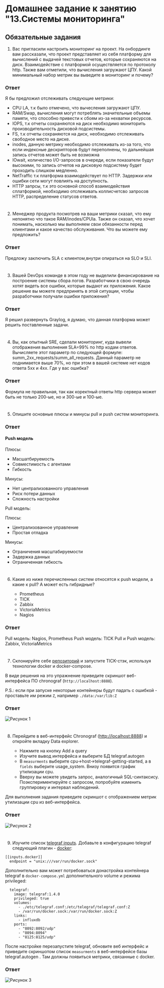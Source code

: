 # Домашнее задание к занятию "13.Системы мониторинга"

## Обязательные задания

1. Вас пригласили настроить мониторинг на проект. На онбординге вам рассказали, что проект представляет из себя
платформу для вычислений с выдачей текстовых отчетов, которые сохраняются на диск. Взаимодействие с платформой
осуществляется по протоколу http. Также вам отметили, что вычисления загружают ЦПУ. Какой минимальный набор метрик вы
выведите в мониторинг и почему?

### Ответ

Я бы предложил отслеживать следующие метрики:

- CPU LA, т.к было отмечено, что вычесления загружают ЦПУ.
- RAM/Swap, вычисления могут потреблять значительные объемы памяти, что способно привести к сбоям из-за нехватки ресурсов.
- IOPS, т.к отчеты сохраняются на диск необходимо мониторить производительность дисковой подсистемы.
- FS, т.к отчеты сохраняются на диск, необходимо отслеживать свободное место на диске.
- inodes, данную метрику необходимо отслеживать из-за того, что если индексные дескрипторов будут переполнены, то дальнейшая запись отчетов может быть не возможна
- IOwait, количество I/O-запросов в очереди, если показатели будут высокими, то запись отчетов на дисковую подсистему будет проходить слишком медленно.
- NetTraffic т.к платформа взаимодействует по HTTP. Задержки или ошибки сети могут повлиять на доступность.
- HTTP запрсы, т.к это основной способ взаимодействия сплатформой, необходимо отслеживать коллисчетсво запросов HTTP, распределение статусов ответов.

#

2. Менеджер продукта посмотрев на ваши метрики сказал, что ему непонятно что такое RAM/inodes/CPUla. Также он сказал,
что хочет понимать, насколько мы выполняем свои обязанности перед клиентами и какое качество обслуживания. Что вы
можете ему предложить?

### Ответ

Предложу заключить SLA c клиентом,внутри опираться на SLO и SLI.

#

3. Вашей DevOps команде в этом году не выделили финансирование на построение системы сбора логов. Разработчики в свою
очередь хотят видеть все ошибки, которые выдают их приложения. Какое решение вы можете предпринять в этой ситуации,
чтобы разработчики получали ошибки приложения?

### Ответ

Я решил развернуть Graylog, я думаю, что данная платформа может решить поставленные задачи.

#

4. Вы, как опытный SRE, сделали мониторинг, куда вывели отображения выполнения SLA=99% по http кодам ответов.
Вычисляете этот параметр по следующей формуле: summ_2xx_requests/summ_all_requests. Данный параметр не поднимается выше
70%, но при этом в вашей системе нет кодов ответа 5xx и 4xx. Где у вас ошибка?

### Ответ

Формула не правильная, так как коректный ответы http сервера может быть не только 200-ые, но и 300-ые и 100-ые.

#

5. Опишите основные плюсы и минусы pull и push систем мониторинга.

### Ответ

#### Push модель

Плюсы:

- Масшатбируемость
- Совместимость с агентами
- Гибкость

Минусы:

- Нет централизованного управления
- Риск потери данных
- Сложность настройки

Pull модель:

Плюсы:

- Централизованное управление
- Простая отладка

Минусы:

- Ограничения масштабируемости
- Задержка данных
- Ограниченная гибкость

#

6. Какие из ниже перечисленных систем относятся к push модели, а какие к pull? А может есть гибридные?

    - Prometheus
    - TICK
    - Zabbix
    - VictoriaMetrics
    - Nagios

### Ответ

Pull модель: Nagios, Prometheus
Push модель: TICK
Pull и Push модель: Zabbix, VictoriaMetrics

#

7. Склонируйте себе [репозиторий](https://github.com/influxdata/sandbox/tree/master) и запустите TICK-стэк,
используя технологии docker и docker-compose.

В виде решения на это упражнение приведите скриншот веб-интерфейса ПО chronograf (`http://localhost:8888`).

P.S.: если при запуске некоторые контейнеры будут падать с ошибкой - проставьте им режим `Z`, например
`./data:/var/lib:Z`

### Ответ

![Рисунок 1](img/img01.png)

#

8. Перейдите в веб-интерфейс Chronograf (<http://localhost:8888>) и откройте вкладку Data explorer.

    - Нажмите на кнопку Add a query
    - Изучите вывод интерфейса и выберите БД telegraf.autogen
    - В `measurments` выберите cpu->host->telegraf-getting-started, а в `fields` выберите usage_system. Внизу появится график утилизации cpu.
    - Вверху вы можете увидеть запрос, аналогичный SQL-синтаксису. Поэкспериментируйте с запросом, попробуйте изменить группировку и интервал наблюдений.

Для выполнения задания приведите скриншот с отображением метрик утилизации cpu из веб-интерфейса.

### Ответ

![Рисунок 2](img/img02.png)

#

9. Изучите список [telegraf inputs](https://github.com/influxdata/telegraf/tree/master/plugins/inputs).
Добавьте в конфигурацию telegraf следующий плагин - [docker](https://github.com/influxdata/telegraf/tree/master/plugins/inputs/docker):

```
[[inputs.docker]]
  endpoint = "unix:///var/run/docker.sock"
```

Дополнительно вам может потребоваться донастройка контейнера telegraf в `docker-compose.yml` дополнительного volume и
режима privileged:

```
  telegraf:
    image: telegraf:1.4.0
    privileged: true
    volumes:
      - ./etc/telegraf.conf:/etc/telegraf/telegraf.conf:Z
      - /var/run/docker.sock:/var/run/docker.sock:Z
    links:
      - influxdb
    ports:
      - "8092:8092/udp"
      - "8094:8094"
      - "8125:8125/udp"
```

После настройке перезапустите telegraf, обновите веб интерфейс и приведите скриншотом список `measurments` в
веб-интерфейсе базы telegraf.autogen . Там должны появиться метрики, связанные с docker.

### Ответ

![Рисунок 3](img/img03.png)
